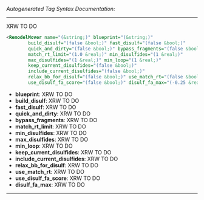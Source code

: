 <!-- THIS IS AN AUTOGENERATED FILE: Don't edit it directly, instead change the schema definition in the code itself. -->

_Autogenerated Tag Syntax Documentation:_

---
XRW TO DO

```xml
<RemodelMover name="(&string;)" blueprint="(&string;)"
        build_disulf="(false &bool;)" fast_disulf="(false &bool;)"
        quick_and_dirty="(false &bool;)" bypass_fragments="(false &bool;)"
        match_rt_limit="(1.0 &real;)" min_disulfides="(1 &real;)"
        max_disulfides="(1 &real;)" min_loop="(1 &real;)"
        keep_current_disulfides="(false &bool;)"
        include_current_disulfides="(false &bool;)"
        relax_bb_for_disulf="(false &bool;)" use_match_rt="(false &bool;)"
        use_disulf_fa_score="(false &bool;)" disulf_fa_max="(-0.25 &real;)" />
```

-   **blueprint**: XRW TO DO
-   **build_disulf**: XRW TO DO
-   **fast_disulf**: XRW TO DO
-   **quick_and_dirty**: XRW TO DO
-   **bypass_fragments**: XRW TO DO
-   **match_rt_limit**: XRW TO DO
-   **min_disulfides**: XRW TO DO
-   **max_disulfides**: XRW TO DO
-   **min_loop**: XRW TO DO
-   **keep_current_disulfides**: XRW TO DO
-   **include_current_disulfides**: XRW TO DO
-   **relax_bb_for_disulf**: XRW TO DO
-   **use_match_rt**: XRW TO DO
-   **use_disulf_fa_score**: XRW TO DO
-   **disulf_fa_max**: XRW TO DO

---
